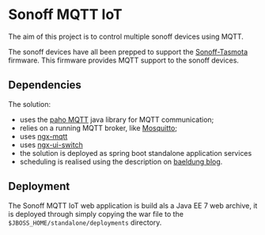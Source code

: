 # Sonoff MQTT IoT

The aim of this project is to control multiple sonoff devices using MQTT.

The sonoff devices have all been prepped to support the [Sonoff-Tasmota](https://github.com/arendst/Sonoff-Tasmota/wiki) firmware.
This firmware provides MQTT support to the sonoff devices.

## Dependencies

The solution:
* uses the [paho MQTT](https://eclipse.org/paho/clients/java/) java library for MQTT communication;
* relies on a running MQTT broker, like [Mosquitto](http://www.instructables.com/id/Installing-MQTT-BrokerMosquitto-on-Raspberry-Pi/);
* uses [ngx-mqtt](https://www.npmjs.com/package/ngx-mqtt)
* uses [ngx-ui-switch](https://www.npmjs.com/package/ngx-ui-switch)
* the solution is deployed as spring boot standalone application services
* scheduling is realised using the description on [baeldung blog](http://www.baeldung.com/spring-scheduled-tasks).

## Deployment

The Sonoff MQTT IoT web application is build als a Java EE 7 web archive, it is deployed through simply copying the war file to the `$JBOSS_HOME/standalone/deployments` directory.
